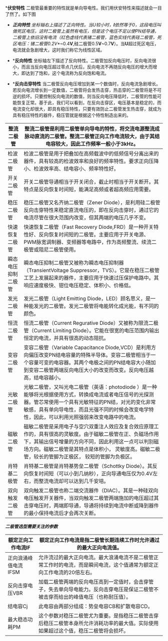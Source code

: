 ***伏安特性**
二极管最重要的特性就是单向导电性。我们用伏安特性来描述就会一目了然了。如下图

- ***正向特性**
坐标轴右上描述了正向特性。当**U**较小时，**I**依然等于0，这段电压叫做死区电压，这时二极管上虽然有电压，但是这个电压不足以使PN结导通，二极管上依旧没有电流（红色虚线代表锗二极管，蓝色实线代表硅二极管，死区电压：锗二极管0.2**V**~0.4**V**,硅二极管0.5**V**~0.7**V**）。当**U**超过死区电压，电流就会急剧增大，这时我们称它为线性区域。

- ***反向特性**
坐标轴左下描述了反向特性。二极管加反向电压时，反向电流很小，而且当反向电压超过零点几伏后，反向电流不再随反向电压的增大而增大，即达到了饱和，这个电流称为反向饱和电流。

- ***反向击穿特性**
当二极管反向电压增加到某一个数值时，反向电流急剧增长。  若反向电流增长到一定数值，二极管将会发热击穿，热击穿的二极管将是不可逆的损坏。只要控制反向电流的数值，则当反向电压降低时，二极管的性能可能恢复正常。基于此，我们可以看到，在反向击穿区，电压基本是稳定的，而电流变化却很大，即具有稳压特性，只要有效防止二极管发生热击穿，就成为具有稳压特性的器件，稳压管就是根据这个特性制造出来的。

|整流二极管|整流二极管是利用二极管单向导电的特性，将交流电源整流成脉动直流的二极管。整流二极管正向工作电流较大，由于其结电容较大，因此工作频率一般小于3kHz。|
|---|---|
|检波二极管|检波二极管是用于把叠加在高频载波中的低频信号分离出来的器件，具有较高的检波效率和良好的频率特性。要求正向压降小、检波效率高、结电容小、频率特性好。|
|开关二极管|开关二极管导通相当于开关闭合，截止时相当于开关断开。其特点是反向恢复时间短，能满足高频或者超高频应用需要。|
|稳压二极管|稳压二极管又名齐纳二极管（Zener Diode），是利用硅二极管反向击穿特性来稳定直流电压的，即在反向击穿时，通过它的电流尽管在很大范围内改变，但其两端的电压几乎不变。|
|快速恢复二极管|快速恢复二极管（Fast Recovery Diode,FRD）是一种开关特性好、反向恢复时间短的二极管。主要应用于开关电源、PWM脉宽调制器、变频器等电路中，作为高频整流、续流二极管或阻尼二极管使用。|
|瞬态电压抑制二极管|瞬态电压抑制二极管又被称为瞬态电压抑制器（TransientVoltage Suppressor，TVS）。它是在稳压二极管工艺上发展起来的器件，主要应用于快速过压保护电路中。其响应速度极快、钳位电压稳定、体积小、价格低。|
|发光二极管|发光二极管（Light Emitting Diode，LED）顾名思义，是一种能发光的二极管。发光二极管将电能转化成光能，有不同的颜色。|
|恒流二极管|恒流二极管（Current Regurative Diode）又被称为限流二极管（Current Limiting Diode）。它能在很宽的电压范围内输出恒定的电流，并具有很高的动态阻抗。|
|变容二极管|变容二极管（Variable Capacitance Diode,VCD）是利用方向偏压改变PN结电容量的特殊半导体。变容二极管相当于一个容量可变的电容器。其两个电极之间的PN结电容大小随加到变容二极管两端反向电压大小的改变而改变。反向电压越高，结电容越小。|
|光敏二极管|光敏二极管，又叫光电二极管（英语：photodiode ）是一种能够将光根据使用方式，转换成电流或者电压信号的光探测器。管芯常使用一个具有光敏特征的PN结，对光的变化非常敏感，具有单向导电性，而且光强不同的时候会改变电学特性，因此，可以利用光照强弱来改变电路中的电流。|
|磁敏二极管|磁敏二极管是采用电子与空穴双重注人效应及复合效应原理工作的，具有很高的灵敏度。由于磁敏二极管在正、负磁场作用下，其输出信号增量的方向不同，因此利用这一点可以判别磁场方向。磁敏二极管是其特点是体积小， 灵敏度高。磁敏二极管，较长的管脚为正极区， 较短的管脚为负极区。|
|肖特基二极管|肖特基二极管是肖特基势垒二极管（Schottky Diode）。其反向恢复时间短（可以小到几纳秒），正向导通电压仅为0.4V左右，而整流电流却可以达到几千安培。|
|双向触发二极管|双向触发二极管也称二端交流器件（DIAC）。其是一种硅双向电压触发开关器件，当双向触发二极管两端施加的电压超过其击穿电压时，两端即导通，导通将持续到电流中断或降到器件的最小保持电流后才会再次关断。|

***二极管选型需要关注的参数***

|额定正向工作电流IF|额定正向工作电流是指二极管长期连续工作时允许通过的最大正向电流值。|
|---|---|
|正向浪涌峰值电流IFSM|允许流过的最大正向电流。最大浪涌电流不是二极管正常工作时的电流，而是瞬间电流，这个值通常为额定正向工作电流的20倍左右。|
|反向击穿电压VBR|加载二极管两端的反向电压高到一定值时，会击穿管子，失去单向导电能力。反向击穿电压是保证二极管不被击穿而给出的峰值电压（也称耐压值）。|
|结电容Cj|此电容由两部分组成：势垒电容CB和扩散电容CD。|
|最大稳态功耗PM|这个参数对稳压二极管尤为重要。是指稳压二极管击穿后稳压二极管本身所允许消耗功率的最大值。实际使用如果超过这个值，稳压二极管将会损坏。|

